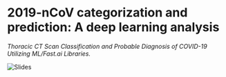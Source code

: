 # 2019-nCoV categorization and prediction: A deep learning analysis
*Thoracic CT Scan Classification and Probable Diagnosis of COVID-19 Utilizing ML/Fast.ai Libraries.*

![Slides]()